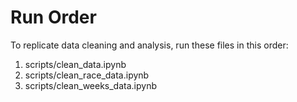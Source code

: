 # Run Order

To replicate data cleaning and analysis, run these files in this order:

1. scripts/clean_data.ipynb
2. scripts/clean_race_data.ipynb
3. scripts/clean_weeks_data.ipynb
